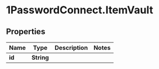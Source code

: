 # 1PasswordConnect.ItemVault

## Properties

Name | Type | Description | Notes
------------ | ------------- | ------------- | -------------
**id** | **String** |  | 


